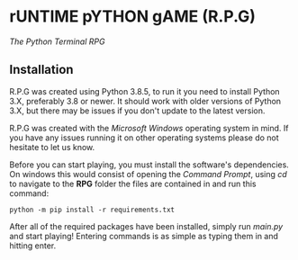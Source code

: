 # rUNTIME pYTHON gAME (R.P.G)
*The Python Terminal RPG*

## Installation
R.P.G was created using Python 3.8.5, to run it you need to install Python 3.X, preferably 3.8 or newer. It should work with older versions of Python 3.X, but there may be issues if you don't update to the latest version.

R.P.G was created with the *Microsoft Windows* operating system in mind. If you have any issues running it on other operating systems please do not hesitate to let us know.

Before you can start playing, you must install the software's dependencies. On windows this would consist of opening the *Command Prompt*, using *cd* to navigate to the **RPG** folder the files are contained in and run this command:

`python -m pip install -r requirements.txt`

After all of the required packages have been installed, simply run *main.py* and start playing! Entering commands is as simple as typing them in and hitting enter.